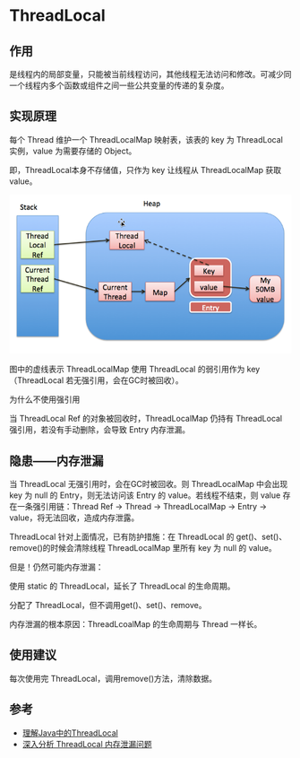 # ThreadLocal

## 作用

是线程内的局部变量，只能被当前线程访问，其他线程无法访问和修改。可减少同一个线程内多个函数或组件之间一些公共变量的传递的复杂度。

## 实现原理

每个 Thread 维护一个 ThreadLocalMap 映射表，该表的 key 为 ThreadLocal 实例，value 为需要存储的 Object。

即，ThreadLocal本身不存储值，只作为 key 让线程从 ThreadLocalMap 获取value。

![](images/threadlocal.jpg)


图中的虚线表示 ThreadLocalMap 使用 ThreadLocal 的弱引用作为 key（ThreadLocal 若无强引用，会在GC时被回收）。

为什么不使用强引用

当 ThreadLocal Ref 的对象被回收时，ThreadLocalMap 仍持有 ThreadLocal 强引用，若没有手动删除，会导致 Entry 内存泄漏。

## 隐患——内存泄漏

当 ThreadLocal 无强引用时，会在GC时被回收。则 ThreadLocalMap 中会出现 key 为 null 的 Entry，则无法访问该 Entry 的 value。若线程不结束，则 value 存在一条强引用链：Thread Ref -> Thread -> ThreadLocalMap -> Entry -> value，将无法回收，造成内存泄露。

ThreadLocal 针对上面情况，已有防护措施：在 ThreadLocal 的 get()、set()、remove()的时候会清除线程 ThreadLocalMap 里所有 key 为 null 的 value。

但是！仍然可能内存泄漏：

使用 static 的 ThreadLocal，延长了 ThreadLocal 的生命周期。

分配了 ThreadLocal，但不调用get()、set()、remove。

内存泄漏的根本原因：ThreadLcoalMap 的生命周期与 Thread 一样长。

## 使用建议

每次使用完 ThreadLocal，调用remove()方法，清除数据。



## 参考

- [理解Java中的ThreadLocal](https://droidyue.com/blog/2016/03/13/learning-threadlocal-in-java/)
- [深入分析 ThreadLocal 内存泄漏问题](http://blog.xiaohansong.com/2016/08/06/ThreadLocal-memory-leak/)
